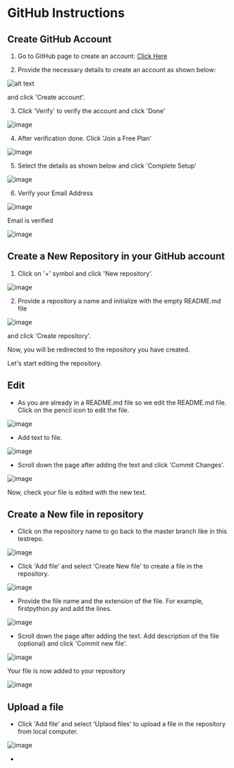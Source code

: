 # GitHub Instructions

## Create GitHub Account

1. Go to GitHub page to create an account:
[Click Here](https://github.com/join)

2. Provide the necessary details to create an account as shown below:

![alt text](https://user-images.githubusercontent.com/25001852/86431063-66804f00-bd11-11ea-8bc2-a3a80b8f1fdc.png "Git Create Account")

and click 'Create account'.

3. Click 'Verify' to verify the account and click 'Done' 

![image](https://user-images.githubusercontent.com/25001852/86436621-4310d080-bd20-11ea-866a-8ba864d08211.png "Verify")

4. After verification done. Click 'Join a Free Plan'

![image](https://user-images.githubusercontent.com/25001852/86436707-6b003400-bd20-11ea-8c51-7a5d58ca1bc5.png 'Join Free Plan')

5. Select the details as shown below and click 'Complete Setup'

![image](https://user-images.githubusercontent.com/25001852/86431692-13a79700-bd13-11ea-9dcf-ae779bb2feb1.png "Complete Setup")

6. Verify your Email Address

![image](https://user-images.githubusercontent.com/25001852/86437013-304acb80-bd21-11ea-9310-3a0b1ee12497.png "Verify Email")

Email is verified

![image](https://user-images.githubusercontent.com/25001852/86431929-b52ee880-bd13-11ea-8ccf-6bb854408f70.png)

## Create a New Repository in your GitHub account

1. Click on '+' symbol and click 'New repository'.

![image](https://user-images.githubusercontent.com/25001852/86437203-a2231500-bd21-11ea-8b47-230959ef8ba1.png "New Repo")

2. Provide a repository a name and initialize with the empty README.md file

![image](https://user-images.githubusercontent.com/25001852/86432380-2b801a80-bd15-11ea-9ca0-84d576b82788.png "Repo details")

and click 'Create repository'.


Now, you will be redirected to the repository you have created.

Let's start editing the repository.

## Edit
- As you are already in a README.md file so we edit the README.md file. Click on the pencil icon to edit the file. 

![image](https://user-images.githubusercontent.com/25001852/86437869-0f837580-bd23-11ea-9bbd-2a9615c5e9f8.png "Edit Readme.md file")

- Add text to file.

![image](https://user-images.githubusercontent.com/25001852/86438094-828cec00-bd23-11ea-9447-c3e69e910c4c.png "add text")

- Scroll down the page after adding the text and click 'Commit Changes'.

![image](https://user-images.githubusercontent.com/25001852/86438194-b831d500-bd23-11ea-9f1b-7c6335fc899b.png "Commit changes")

Now, check your file is edited with the new text.

## Create a New file in repository

- Click on the repository name to go back to the master branch like in this testrepo.

![image](https://user-images.githubusercontent.com/25001852/86438410-1eb6f300-bd24-11ea-9e0e-eda8e69bab59.png "Master Branch")

- Click 'Add file' and select 'Create New file' to create a file in the repository.

![image](https://user-images.githubusercontent.com/25001852/86434466-3342bd80-bd1b-11ea-95ea-541be5bb0115.png "New File")

- Provide the file name and the extension of the file. For example, firstpython.py and add the lines.

![image](https://user-images.githubusercontent.com/25001852/86438509-558d0900-bd24-11ea-9487-afce4528c661.png "Create Python file")

- Scroll down the page after adding the text. Add description of the file (optional) and click 'Commit new file'.

![image](https://user-images.githubusercontent.com/25001852/86438654-a0a71c00-bd24-11ea-87d7-6476c19831cb.png "Commit new file")

Your file is now added to your repository

![image](https://user-images.githubusercontent.com/25001852/86438807-e19f3080-bd24-11ea-85d3-b2fc6161f272.png "File Added")


## Upload a file

- Click 'Add file' and select 'Uplaod files' to upload a file in the repository from local computer.

![image](https://user-images.githubusercontent.com/25001852/86435301-4bb3d780-bd1d-11ea-81d3-483c403a14d9.png)

- 

